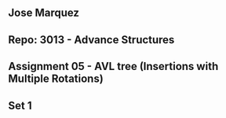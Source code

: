 ## Jose Marquez
## Repo: 3013 - Advance Structures

## Assignment 05 - AVL tree (Insertions with Multiple Rotations)


## Set 1